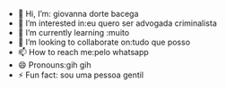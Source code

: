 - 👋 Hi, I’m: giovanna dorte bacega
- 👀 I’m interested in:eu quero ser advogada criminalista 
- 🌱 I’m currently learning :muito
- 💞️ I’m looking to collaborate on:tudo que posso
- 📫 How to reach me:pelo whatsapp
- 😄 Pronouns:gih gih
- ⚡ Fun fact: sou uma pessoa gentil

<!---
gihgih04/gihgih04 is a ✨ special ✨ repository because its `README.md` (this file) appears on your GitHub profile.
You can click the Preview link to take a look at your changes.
--->
